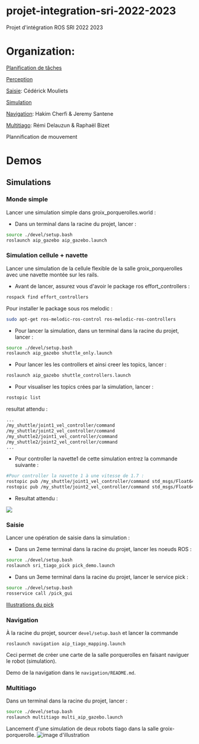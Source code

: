 # projet-integration-sri-2022-2023
Projet d'intégration ROS SRI 2022 2023

# Organization:

[Planification de tâches]()

[Perception]()

[Saisie](sri_tiago_pick): Cédérick Mouliets

[Simulation](aip_gazebo) 

[Navigation](navigation/README.md): Hakim Cherfi & Jeremy Santene

[Multitiago](aip_multitiago/README.md): Rémi Delauzun & Raphaël Bizet

Plannification de mouvement

# Demos

## Simulations

### Monde simple
Lancer une simulation simple dans groix_porquerolles.world : 
- Dans un terminal dans la racine du projet, lancer :

```bash
source ./devel/setup.bash
roslaunch aip_gazebo aip_gazebo.launch
```

### Simulation cellule + navette
Lancer une simulation de la cellule flexible de la salle groix_porquerolles avec une navette montée sur les rails.

- Avant de lancer, assurez vous d'avoir le package ros effort_controllers :
```bash
rospack find effort_controllers
```
Pour installer le package sous ros melodic :
```bash
sudo apt-get ros-melodic-ros-control ros-melodic-ros-controllers
```

- Pour lancer la simulation, dans un terminal dans la racine du projet, lancer :
```bash
source ./devel/setup.bash
roslaunch aip_gazebo shuttle_only.launch
```

- Pour lancer les les controllers et ainsi creer les topics, lancer :
```bash
roslaunch aip_gazebo shuttle_controllers.launch
```

- Pour visualiser les topics crées par la simulation, lancer :
```bash
rostopic list
```
resultat attendu :
```bash
...
/my_shuttle/joint1_vel_controller/command
/my_shuttle/joint2_vel_controller/command
/my_shuttle2/joint1_vel_controller/command
/my_shuttle2/joint2_vel_controller/command
...
```

- Pour controller la navette1 de cette simulation entrez la commande suivante :
```bash
#Pour controller la navette 1 à une vitesse de 1.7 :
rostopic pub /my_shuttle/joint1_vel_controller/command std_msgs/Float64 "data: -1.7"
rostopic pub /my_shuttle/joint2_vel_controller/command std_msgs/Float64 "data:  1.7"
```

- Resultat attendu : 

![](media/shuttle_demo.gif)


	
### Saisie
Lancer une opération de saisie dans la simulation :
- Dans un 2eme terminal dans la racine du projet, lancer les noeuds ROS :
```bash
source ./devel/setup.bash
roslaunch sri_tiago_pick pick_demo.launch
```

- Dans un 3eme terminal dans la racine du projet, lancer le service pick :
```bash
source ./devel/setup.bash
rosservice call /pick_gui
```
[Illustrations du pick](sri_tiago_pick/screenshots) 

### Navigation

À la racine du projet, sourcer ```devel/setup.bash``` et lancer la commande

``` code
roslaunch navigation aip_tiago_mapping.launch
```

Ceci permet de créer une carte de la salle porquerolles en faisant naviguer le robot (simulation).

Demo de la navigation dans le ```navigation/README.md```.


### Multitiago

Dans un terminal dans la racine du projet, lancer :

```bash
source ./devel/setup.bash
roslaunch multitiago multi_aip_gazebo.launch
```
Lancement d'une simulation de deux robots tiago dans la salle groix-porquerolle.
![image d'illustration](https://github.com/aip-primeca-occitanie/projet-integration-sri-2021-2022/blob/main/multitiago/screenshots/multitiago_simulation.png?raw=true)


